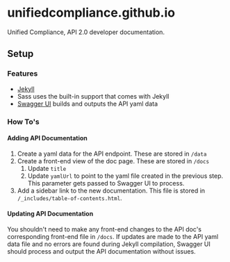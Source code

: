 # unifiedcompliance.github.io

Unified Compliance, API 2.0 developer documentation.

## Setup

### Features

* [Jekyll](https://jekyllrb.com/)
* Sass uses the built-in support that comes with Jekyll
* [Swagger UI](https://swagger.io/tools/swagger-ui/) builds and outputs the API yaml data

### How To's

#### Adding API Documentation

1. Create a yaml data for the API endpoint. These are stored in `/data`
1. Create a front-end view of the doc page. These are stored in `/docs`
    1. Update `title`
    1. Update `yamlUrl` to point to the yaml file created in the previous step. This parameter gets passed to Swagger UI to process.
1. Add a sidebar link to the new documentation. This file is stored in `/_includes/table-of-contents.html`.

#### Updating API Documentation

You shouldn't need to make any front-end changes to the API doc's corresponding front-end file in `/docs`. If updates are made to the API yaml data file and no errors are found during Jekyll compilation, Swagger UI should process and output the API documentation without issues.